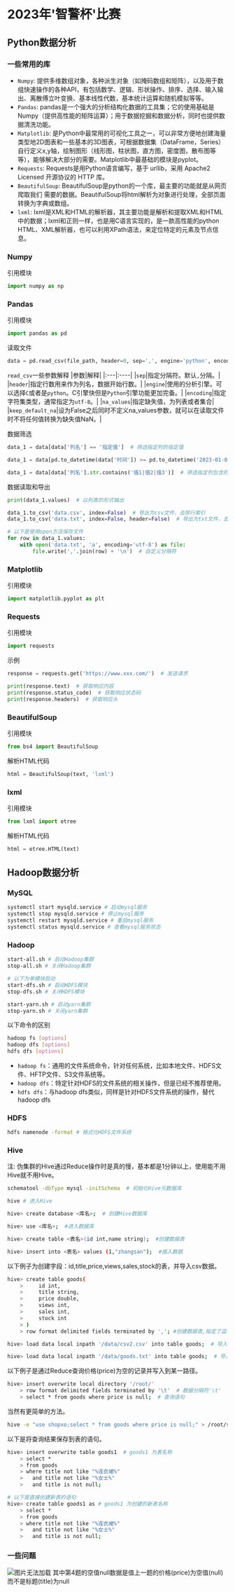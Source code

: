 # 2023年'智警杯'比赛


## Python数据分析
### 一些常用的库
* `Numpy`: 提供多维数组对象，各种派生对象（如掩码数组和矩阵），以及用于数组快速操作的各种API，有包括数学、逻辑、形状操作、排序、选择、输入输出、离散傅立叶变换、基本线性代数，基本统计运算和随机模拟等等。
* `Pandas`: pandas是一个强大的分析结构化数据的工具集；它的使用基础是Numpy（提供高性能的矩阵运算）；用于数据挖掘和数据分析，同时也提供数据清洗功能。
* `Matplotlib`: 是Python中最常用的可视化工具之一，可以非常方便地创建海量类型地2D图表和一些基本的3D图表，可根据数据集（DataFrame，Series）自行定义x,y轴，绘制图形（线形图，柱状图，直方图，密度图，散布图等等），能够解决大部分的需要。Matplotlib中最基础的模块是pyplot。
* `Requests`: Requests是用Python语言编写，基于 urllib，采用 Apache2 Licensed 开源协议的 HTTP 库。
* `BeautifulSoup`: BeautifulSoup是python的一个库，最主要的功能就是从网页爬取我们  需要的数据。BeautifulSoup将html解析为对象进行处理，全部页面转换为字典或数组。
* `lxml`: lxml是XML和HTML的解析器，其主要功能是解析和提取XML和HTML中的数据；lxml和正则一样，也是用C语言实现的，是一款高性能的python HTML、XML解析器，也可以利用XPath语法，来定位特定的元素及节点信息。
### Numpy
引用模块
```Python
import numpy as np
```
### Pandas
引用模块
```Python
import pandas as pd
```
读取文件
```Python
data = pd.read_csv(file_path, header=0, sep=',', engine='python', encoding='utf-8', keep_default_na=False)
```
`read_csv`一些参数解释
|参数|解释|
|:---|:----|
|`sep`|指定分隔符。默认`,`分隔。|
|`header`|指定行数用来作为列名，数据开始行数。|
|`engine`|使用的分析引擎。可以选择`C`或者是`python`。C引擎快但是`Python`引擎功能更加完备。|
|`encoding`|指定字符集类型，通常指定为`utf-8`。|
|`na_values`|指定缺失值，为列表或者集合|
|`keep_default_na`|设为False之后同时不定义na_values参数，就可以在读取文件时不将任何值转换为缺失值NaN。|

数据筛选
```Python
data_1 = data[data['列名'] == '指定值']  # 筛选指定列的指定值

data_1 = data[pd.to_datetime(data['时间']) >= pd.to_datetime('2023-01-01')]  # 筛选时间列的时间范围

data_1 = data[data['列名'].str.contains('值1|值2|值3')]  # 筛选指定列包含的值，使用'|'进行分割，相当于 or
```

数据读取和导出
```Python
print(data_1.values)  # 以列表的形式输出

data_1.to_csv('data.csv', index=False)  # 导出为csv文件，去除行索引
data_1.to_csv('data.txt', index=False, header=False)  # 导出为txt文件，去除列索引和行索引

# 以下是使用open方法保存文件
for row in data_1.values:
    with open('data.txt', 'a', encoding='utf-8') as file:
        file.write(','.join(row) + '\n')  # 自定义分隔符
```

### Matplotlib
引用模块
```Python
import matplotlib.pyplot as plt
```
### Requests
引用模块
```Python
import requests
```
示例
```Python
response = requests.get('https://www.xxx.com/')  # 发送请求

print(response.text)  # 获取响应内容
print(response.status_code)  # 获取响应状态码
print(response.headers)  # 获取响应头
```

### BeautifulSoup
引用模块
```Python
from bs4 import BeautifulSoup
```
解析HTML代码
```Python
html = BeautifulSoup(text, 'lxml')
```

### lxml
引用模块
```Python
from lxml import etree
```
解析HTML代码
```Python
html = etree.HTML(text)
```

## Hadoop数据分析

### MySQL
```bash
systemctl start mysqld.service # 启动mysql服务
systemctl stop mysqld.service # 停止mysql服务
systemctl restart mysqld.service # 重启mysql服务
systemctl status mysqld.service # 查看mysql服务状态
```

### Hadoop
```bash
start-all.sh # 启动Hadoop集群
stop-all.sh # 关闭Hadoop集群

# 以下为单模块启动
start-dfs.sh # 启动HDFS模块
stop-dfs.sh # 关闭HDFS模块

start-yarn.sh # 启动yarn集群
stop-yarn.sh # 关闭yarn集群
```
以下命令的区别
```bash
hadoop fs [options]
hadoop dfs [options]
hdfs dfs [options]
```
- `hadoop fs`：通用的文件系统命令，针对任何系统，比如本地文件、HDFS文件、HFTP文件、S3文件系统等。
- `hadoop dfs`：特定针对HDFS的文件系统的相关操作，但是已经不推荐使用。
- `hdfs dfs`：与hadoop dfs类似，同样是针对HDFS文件系统的操作，替代hadoop dfs

### HDFS
```bash
hdfs namenode -format # 格式化HDFS文件系统
```


### Hive
注: 伪集群的Hive通过Reduce操作时是真的慢，基本都是1分钟以上，使用能不用Hive就不用Hive。
```bash
schematool -dbType mysql -initSchema  # 初始化Hive元数据库

hive # 进入Hive

hive> create database <库名>;  # 创建Hive数据库

hive> use <库名>;  #进入数据库

hive> create table <表名>(id int,name string);  #创建数据表

hive> insert into <表名> values (1,"zhangsan");  #插入数据
```
以下例子为创建字段：id,title,price,views,sales,stock的表，并导入csv数据。
```bash
hive> create table goods(
    >     id int,
    >     title string,
    >     price double,
    >     views int,
    >     sales int,
    >     stock int
    > ) 
    > row format delimited fields terminated by ','; #创建数据表,指定了逗号作为列分隔符; 

hive> load data local inpath '/data/csv2.csv' into table goods;  # 导入csv文件数据

hive> load data local inpath '/data/goods.txt' into table goods;  # 导入csv文件数据
``` 
以下例子是通过Reduce查询价格(price)为空的记录并写入到某一路径。
```bash
hive> insert overwrite local directory '/root/'
    > row format delimited fields terminated by '\t'  # 数据分隔符'\t'
    > select * from goods where price is null;  # 查询语句
```
当然有更简单的方法。
```bash
hive -e "use shopxo;select * from goods where price is null;" > /root/shopxo/out.txt  # 在hive外执行
```
以下是将查询结果保存到表的语句。
```bash
hive> insert overwrite table goods1  # goods1 为表名称
    > select * 
    > from goods 
    > where title not like "%连衣裙%" 
    >   and title not like "%女士%" 
    >   and title is not null;

# 以下是直接创建新表的语句
hive> create table goods1 as # goods1 为创建的新表名称
    > select * 
    > from goods 
    > where title not like "%连衣裙%" 
    >   and title not like "%女士%"
    >   and title is not null;
```

### 一些问题
![图片无法加载](src/01.png "图片")
其中第4题的空值null数据是值上一题的价格(price)为空值(null)而不是标题(title)为null